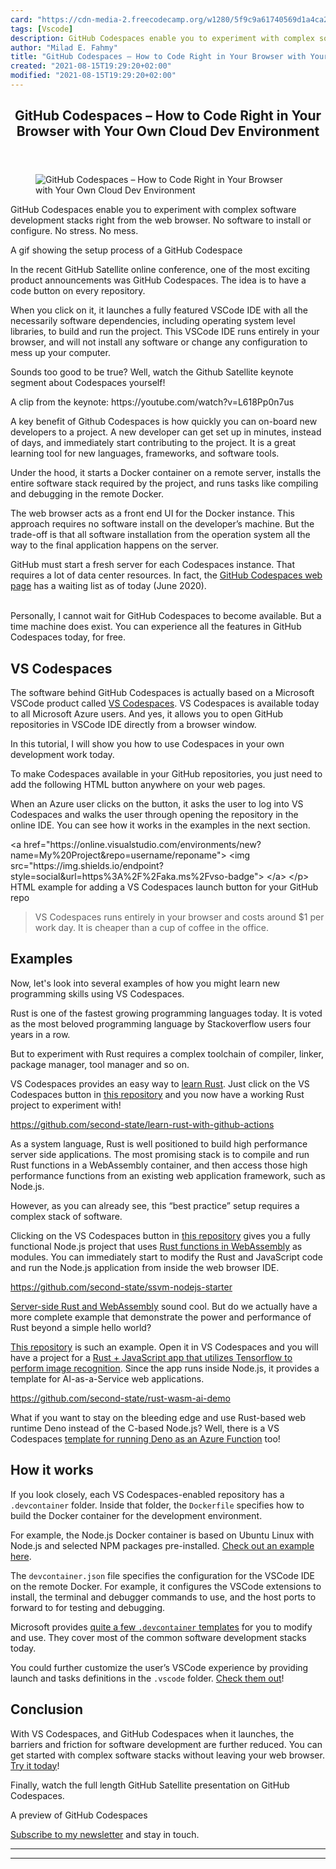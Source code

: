 ```yaml
---
card: "https://cdn-media-2.freecodecamp.org/w1280/5f9c9a61740569d1a4ca2547.jpg"
tags: [Vscode]
description: GitHub Codespaces enable you to experiment with complex softw
author: "Milad E. Fahmy"
title: "GitHub Codespaces – How to Code Right in Your Browser with Your Own Cloud Dev Environment"
created: "2021-08-15T19:29:20+02:00"
modified: "2021-08-15T19:29:20+02:00"
---
```

<div class="site-wrapper">
<main id="site-main" class="site-main outer">
<div class="inner">
<article class="post-full post tag-vscode tag-github tag-codespaces tag-rust tag-webassembly tag-node-js tag-javascript ">
<header class="post-full-header">
<h1 class="post-full-title">GitHub Codespaces – How to Code Right in Your Browser with Your Own Cloud Dev Environment</h1>
</header>
<figure class="post-full-image">
<picture>
<source media="(max-width: 700px)" sizes="1px" srcset="data:image/gif;base64,R0lGODlhAQABAIAAAAAAAP///yH5BAEAAAAALAAAAAABAAEAAAIBRAA7 1w">
<source media="(min-width: 701px)" sizes="(max-width: 800px) 400px,
(max-width: 1170px) 700px,
1400px" srcset="https://cdn-media-2.freecodecamp.org/w1280/5f9c9a61740569d1a4ca2547.jpg 300w,
https://cdn-media-2.freecodecamp.org/w1280/5f9c9a61740569d1a4ca2547.jpg 600w,
https://cdn-media-2.freecodecamp.org/w1280/5f9c9a61740569d1a4ca2547.jpg 1000w,
https://cdn-media-2.freecodecamp.org/w1280/5f9c9a61740569d1a4ca2547.jpg 2000w">
<img onerror="this.style.display='none'" src="https://cdn-media-2.freecodecamp.org/w1280/5f9c9a61740569d1a4ca2547.jpg" alt="GitHub Codespaces – How to Code Right in Your Browser with Your Own Cloud Dev Environment">
</picture>
</figure>
<section class="post-full-content">
<div class="post-content">
<p>GitHub Codespaces enable you to experiment with complex software development stacks right from the web browser. No software to install or configure. No stress. No mess.</p>
<figcaption>A gif showing the setup process of a GitHub Codespace</figcaption>
</figure>
<p>In the recent GitHub Satellite online conference, one of the most exciting product announcements was GitHub Codespaces. The idea is to have a code button on every repository. </p>
<p>When you click on it, it launches a fully featured VSCode IDE with all the necessarily software dependencies, including operating system level libraries, to build and run the project. This VSCode IDE runs entirely in your browser, and will not install any software or change any configuration to mess up your computer. </p>
<p>Sounds too good to be true? Well, watch the Github Satellite keynote segment about Codespaces yourself!</p>
<figcaption>A clip from the keynote: https://youtube.com/watch?v=L618Pp0n7us</figcaption>
</figure>
<p>A key benefit of Github Codespaces is how quickly you can on-board new developers to a project. A new developer can get set up in minutes, instead of days, and immediately start contributing to the project. It is a great learning tool for new languages, frameworks, and software tools.</p>
<p>Under the hood, it starts a Docker container on a remote server, installs the entire software stack required by the project, and runs tasks like compiling and debugging in the remote Docker. </p>
<p>The web browser acts as a front end UI for the Docker instance. This approach requires no software install on the developer’s machine. But the trade-off is that all software installation from the operation system all the way to the final application happens on the server. </p>
<p>GitHub must start a fresh server for each Codespaces instance. That requires a lot of data center resources. In fact, the <a href="https://github.com/features/codespaces/">GitHub Codespaces web page</a> has a waiting list as of today (June 2020). <br><br></p>
<p>Personally, I cannot wait for GitHub Codespaces to become available. But a time machine does exist. You can experience all the features in GitHub Codespaces today, for free.</p>
<h2 id="vs-codespaces">VS Codespaces</h2>
<p>The software behind GitHub Codespaces is actually based on a Microsoft VSCode product called <a href="https://online.visualstudio.com/">VS Codespaces</a>. VS Codespaces is available today to all Microsoft Azure users. And yes, it allows you to open GitHub repositories in VSCode IDE directly from a browser window. </p>
<p>In this tutorial, I will show you how to use Codespaces in your own development work today.</p>
<p>To make Codespaces available in your GitHub repositories, you just need to add the following HTML button anywhere on your web pages. </p>
<p>When an Azure user clicks on the button, it asks the user to log into VS Codespaces and walks the user through opening the repository in the online IDE. You can see how it works in the examples in the next section.</p>
&lt;a href="https://online.visualstudio.com/environments/new?name=My%20Project&amp;repo=username/reponame"&gt;
&lt;img src="https://img.shields.io/endpoint?style=social&amp;url=https%3A%2F%2Faka.ms%2Fvso-badge"&gt;
&lt;/a&gt;
&lt;/p&gt;</code></pre>
<figcaption>HTML example for adding a VS Codespaces launch button for your GitHub repo</figcaption>
</figure>
<blockquote>VS Codespaces runs entirely in your browser and costs around $1 per work day. It is cheaper than a cup of coffee in the office.</blockquote>
<h2 id="examples">Examples</h2>
<p>Now, let's look into several examples of how you might learn new programming skills using VS Codespaces.</p>
<p>Rust is one of the fastest growing programming languages today. It is voted as the most beloved programming language by Stackoverflow users four years in a row. </p>
<p>But to experiment with Rust requires a complex toolchain of compiler, linker, package manager, tool manager and so on. </p>
<p>VS Codespaces provides an easy way to <a href="https://www.secondstate.io/articles/how-to-learn-rust-without-installing-any-software/">learn Rust</a>. Just click on the VS Codespaces button in <a href="https://github.com/second-state/learn-rust-with-github-actions">this repository</a> and you now have a working Rust project to experiment with! </p>
<figcaption><a href="https://github.com/second-state/learn-rust-with-github-actions">https://github.com/second-state/learn-rust-with-github-actions</a></figcaption>
</figure>
<p>As a system language, Rust is well positioned to build high performance server side applications. The most promising stack is to compile and run Rust functions in a WebAssembly container, and then access those high performance functions from an existing web application framework, such as Node.js. </p>
<p>However, as you can already see, this “best practice” setup requires a complex stack of software. </p>
<p>Clicking on the VS Codespaces button in <a href="https://github.com/second-state/ssvm-nodejs-starter">this repository</a> gives you a fully functional Node.js project that uses <a href="https://www.secondstate.io/articles/getting-started-with-rust-function/">Rust functions in WebAssembly</a> as modules. You can immediately start to modify the Rust and JavaScript code and run the Node.js application from inside the web browser IDE.</p>
<figcaption><a href="https://github.com/second-state/ssvm-nodejs-starter">https://github.com/second-state/ssvm-nodejs-starter</a></figcaption>
</figure>
<p><a href="https://www.secondstate.io/articles/why-webassembly-server/">Server-side Rust and WebAssembly</a> sound cool. But do we actually have a more complete example that demonstrate the power and performance of Rust beyond a simple hello world? </p>
<p><a href="https://github.com/second-state/rust-wasm-ai-demo">This repository</a> is such an example. Open it in VS Codespaces and you will have a project for a <a href="https://www.secondstate.io/articles/artificial-intelligence/">Rust + JavaScript app that utilizes Tensorflow to perform image recognition</a>. Since the app runs inside Node.js, it provides a template for AI-as-a-Service web applications. </p>
<figcaption><a href="https://github.com/second-state/rust-wasm-ai-demo">https://github.com/second-state/rust-wasm-ai-demo</a></figcaption>
</figure>
<p>What if you want to stay on the bleeding edge and use Rust-based web runtime Deno instead of the C-based Node.js? Well, there is a VS Codespaces <a href="https://github.com/anthonychu/azure-functions-deno-worker">template for running Deno as an Azure Function</a> too!</p>
<h2 id="how-it-works">How it works</h2>
<p>If you look closely, each VS Codespaces-enabled repository has a <code>.devcontainer</code> folder. Inside that folder, the <code>Dockerfile</code> specifies how to build the Docker container for the development environment. </p>
<p>For example, the Node.js Docker container is based on Ubuntu Linux with Node.js and selected NPM packages pre-installed. <a href="https://github.com/second-state/ssvm-nodejs-starter/tree/master/.devcontainer">Check out an example here</a>.</p>
<p>The <code>devcontainer.json</code> file specifies the configuration for the VSCode IDE on the remote Docker. For example, it configures the VSCode extensions to install, the terminal and debugger commands to use, and the host ports to forward to for testing and debugging.</p>
<p>Microsoft provides <a href="https://github.com/microsoft/vscode-dev-containers">quite a few <code>.devcontainer</code> templates</a> for you to modify and use. They cover most of the common software development stacks today.</p>
<p>You could further customize the user’s VSCode experience by providing launch and tasks definitions in the <code>.vscode</code> folder. <a href="https://github.com/second-state/ssvm-nodejs-starter/tree/master/.vscode">Check them out</a>!</p>
<h2 id="conclusion">Conclusion</h2>
<p>With VS Codespaces, and GitHub Codespaces when it launches, the barriers and friction for software development are further reduced. You can get started with complex software stacks without leaving your web browser. <a href="https://www.secondstate.io/articles/getting-started-rust-nodejs-vscode/">Try it today</a>!</p>
<p>Finally, watch the full length GitHub Satellite presentation on GitHub Codespaces.</p>
<figcaption>A preview of GitHub Codespaces</figcaption>
</figure>
<p><a href="https://webassemblytoday.substack.com/">Subscribe to my newsletter</a> and stay in touch. </p>
</div>
<hr>
<hr>
</section>
</article>
</div>
</main>
</div>
<!-- Google Tag Manager (noscript) -->
<!-- End Google Tag Manager (noscript) -->

